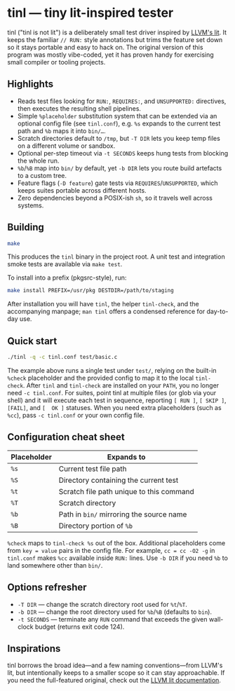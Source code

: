 # tinl — tiny lit-inspired tester

tinl ("tinl is not lit") is a deliberately small test driver inspired by [LLVM's
lit](https://llvm.org/docs/CommandGuide/lit.html). It keeps the familiar `//
RUN:` style annotations but trims the feature set down so it stays portable and
easy to hack on. The original version of this program was mostly vibe-coded, yet
it has proven handy for exercising small compiler or tooling projects.

## Highlights

- Reads test files looking for `RUN:`, `REQUIRES:`, and `UNSUPPORTED:`
  directives, then executes the resulting shell pipelines.
- Simple `%placeholder` substitution system that can be extended via an optional
  config file (see `tinl.conf`), e.g. `%s` expands to the current test
  path and `%b` maps it into `bin/…`.
- Scratch directories default to `/tmp`, but `-T DIR` lets you keep temp files
  on a different volume or sandbox.
- Optional per-step timeout via `-t SECONDS` keeps hung tests from blocking the
  whole run.
- `%b`/`%B` map into `bin/` by default, yet `-b DIR` lets you route build
  artefacts to a custom tree.
- Feature flags (`-D feature`) gate tests via `REQUIRES`/`UNSUPPORTED`, which
  keeps suites portable across different hosts.
- Zero dependencies beyond a POSIX-ish `sh`, so it travels well across systems.

## Building

```sh
make
```

This produces the `tinl` binary in the project root. A unit test and integration
smoke tests are available via `make test`.

To install into a prefix (pkgsrc-style), run:

```sh
make install PREFIX=/usr/pkg DESTDIR=/path/to/staging
```

After installation you will have `tinl`, the helper `tinl-check`, and the
accompanying manpage; `man tinl` offers a condensed reference for day-to-day
use.

## Quick start

```sh
./tinl -q -c tinl.conf test/basic.c
```

The example above runs a single test under `test/`, relying on the built-in
`%check` placeholder and the provided config to map it to the local
`tinl-check`. After `tinl` and `tinl-check` are installed on your `PATH`, you no
longer need `-c tinl.conf`. For suites, point tinl at multiple files (or
glob via your shell) and it will execute each test in sequence, reporting
`[ RUN ]`, `[ SKIP ]`, `[FAIL]`, and `[  OK ]` statuses. When you need extra
placeholders (such as `%cc`), pass `-c tinl.conf` or your own config file.

## Configuration cheat sheet

| Placeholder | Expands to                               |
|-------------|------------------------------------------|
| `%s`        | Current test file path                   |
| `%S`        | Directory containing the current test    |
| `%t`        | Scratch file path unique to this command |
| `%T`        | Scratch directory                        |
| `%b`        | Path in `bin/` mirroring the source name |
| `%B`        | Directory portion of `%b`                |

`%check` maps to `tinl-check %s` out of the box. Additional placeholders come
from `key = value` pairs in the config file. For example, `cc = cc -O2 -g` in
`tinl.conf` makes `%cc` available inside `RUN:` lines. Use `-b DIR` if you
need `%b` to land somewhere other than `bin/`.

## Options refresher

- `-T DIR` — change the scratch directory root used for `%t`/`%T`.
- `-b DIR` — change the root directory used for `%b`/`%B` (defaults to `bin`).
- `-t SECONDS` — terminate any `RUN` command that exceeds the given wall-clock
  budget (returns exit code 124).

## Inspirations

tinl borrows the broad idea—and a few naming conventions—from LLVM's lit, but
intentionally keeps to a smaller scope so it can stay approachable. If you need
the full-featured original, check out the [LLVM lit
documentation](https://llvm.org/docs/CommandGuide/lit.html).
